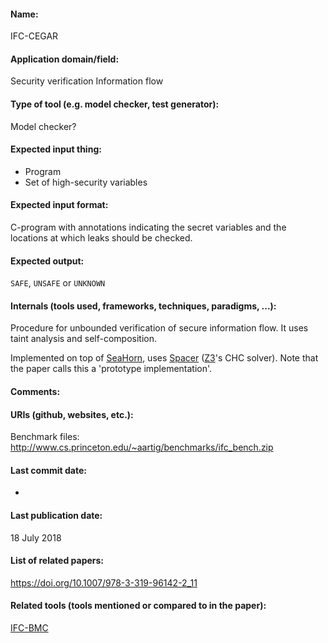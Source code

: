 #### Name:
IFC-CEGAR

#### Application domain/field:
Security verification
Information flow

#### Type of tool (e.g. model checker, test generator):
Model checker?

#### Expected input thing:
- Program
- Set of high-security variables

#### Expected input format:
C-program with annotations indicating the secret variables and the locations at which leaks should be checked.

#### Expected output:
`SAFE`, `UNSAFE` or `UNKNOWN`

#### Internals (tools used, frameworks, techniques, paradigms, ...):
Procedure for unbounded verification of secure information flow. It uses taint analysis and self-composition.

Implemented on top of [SeaHorn](SeaHorn.md), uses [Spacer](../Solvers/Spacer.md) ([Z3](../Solvers/SMT/Z3.md)'s CHC solver).
 Note that the paper calls this a 'prototype implementation'.

#### Comments:

#### URIs (github, websites, etc.):
Benchmark files: http://www.cs.princeton.edu/~aartig/benchmarks/ifc_bench.zip

#### Last commit date:
-

#### Last publication date:
18 July 2018

#### List of related papers:
https://doi.org/10.1007/978-3-319-96142-2_11

#### Related tools (tools mentioned or compared to in the paper):
[IFC-BMC](IFC-BMC.md)